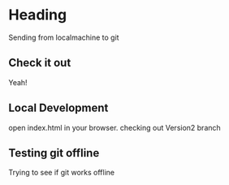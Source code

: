 # Heading

Sending from localmachine to git

## Check it out

Yeah!

## Local Development

open index.html in your browser.
checking out Version2 branch

## Testing git offline

Trying to see if git works offline
